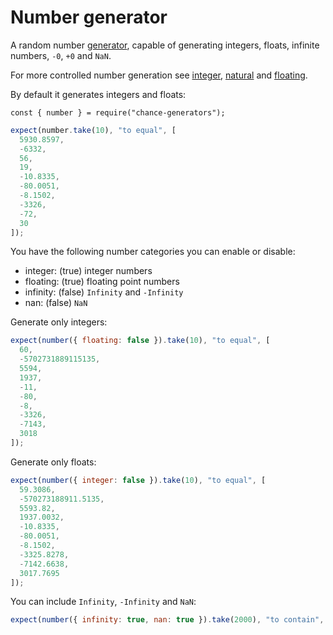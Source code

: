 # Number generator

A random number [generator](../generator/), capable of generating integers, floats, infinite numbers, `-0`, `+0` and `NaN`.

For more controlled number generation see [integer](../integer/),
[natural](../natural/) and [floating](../floating/).

By default it generates integers and floats:

```js#evaluate:false
const { number } = require("chance-generators");
```

```js
expect(number.take(10), "to equal", [
  5930.8597,
  -6332,
  56,
  19,
  -10.8335,
  -80.0051,
  -8.1502,
  -3326,
  -72,
  30
]);
```

You have the following number categories you can enable or disable:

* integer: (true) integer numbers
* floating: (true) floating point numbers
* infinity: (false) `Infinity` and `-Infinity`
* nan: (false) `NaN`

Generate only integers:

```js
expect(number({ floating: false }).take(10), "to equal", [
  60,
  -5702731889115135,
  5594,
  1937,
  -11,
  -80,
  -8,
  -3326,
  -7143,
  3018
]);
```

Generate only floats:

```js
expect(number({ integer: false }).take(10), "to equal", [
  59.3086,
  -570273188911.5135,
  5593.82,
  1937.0032,
  -10.8335,
  -80.0051,
  -8.1502,
  -3325.8278,
  -7142.6638,
  3017.7695
]);
```

You can include `Infinity`, `-Infinity` and `NaN`:

```js
expect(number({ infinity: true, nan: true }).take(2000), "to contain", Infinity, -Infinity, NaN);
```

